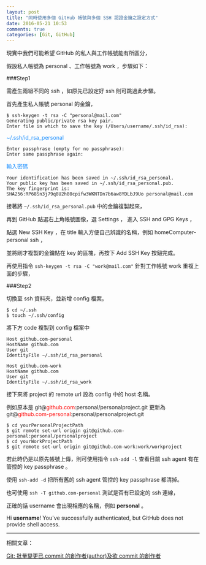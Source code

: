 ```yaml
---
layout: post
title: "同時使用多個 GitHub 帳號與多個 SSH 認證金鑰之設定方式"
date: 2016-05-21 10:53
comments: true
categories: [Git, GitHub]
---
```


現實中我們可能希望 GitHub 的私人與工作帳號能有所區分，

假設私人帳號為 personal 、工作帳號為 work ，步驟如下：

###Step1

需產生兩組不同的 ssh ，如原先已設定好 ssh 則可跳過此步驟。

首先產生私人帳號 personal 的金鑰，

	$ ssh-keygen -t rsa -C "personal@mail.com"
	Generating public/private rsa key pair.
	Enter file in which to save the key (/Users/username/.ssh/id_rsa): 
	
<font color="#1E90FF">~/.ssh/id_rsa_personal</font>

	Enter passphrase (empty for no passphrase):
	Enter same passphrase again:

<font color="#1E90FF">輸入密碼</font>

	Your identification has been saved in ~/.ssh/id_rsa_personal.
	Your public key has been saved in ~/.ssh/id_rsa_personal.pub.
	The key fingerprint is:
	SHA256:RP68Sn3j79q8U2h80cpifw3WKNTDn7b6aw8YDLbJ9Uo personal@mail.com

接著將 `~/.ssh/id_rsa_personal.pub` 中的金鑰複製起來，

再到 GitHub 	點選右上角帳號圖像，選 Settings ， 進入 SSH and GPG Keys ，

點選 New SSH Key ，在 title 輸入方便自己辨識的名稱，例如 homeComputer-personal ssh ，

並將剛才複製的金鑰貼在 key 的區塊，再按下 Add SSH Key 按鈕完成。


再使用指令 `ssh-keygen -t rsa -C "work@mail.com"` 針對工作帳號 work 重複上面的步驟，

###Step2

切換至 ssh 資料夾，並新增 config 檔案。

	$ cd ~/.ssh
	$ touch ~/.ssh/config

將下方 code 複製到 config 檔案中

	Host github.com-personal
    HostName github.com
    User git
    IdentityFile ~/.ssh/id_rsa_personal
    
    Host github.com-work
    HostName github.com
    User git
    IdentityFile ~/.ssh/id_rsa_work
    
接下來將 project 的 remote url 設為 config 中的 host 名稱。

例如原本是 git@<font color="red">github.com</font>:personal/personalproject.git 更新為 git@<font color="red">github.com-personal</font>:personal/personalproject.git
 
	$ cd yourPersonalProjectPath
	$ git remote set-url origin git@github.com-personal:personal/personalproject
	$ cd yourWorkProjectPath
	$ git remote set-url origin git@github.com-work:work/workproject

若此時仍是以原先帳號上傳，則可使用指令 `ssh-add -l` 查看目前 ssh agent 有在管控的 key passphrase 。

使用 `ssh-add -d` 把所有舊的 ssh agent 管控的 key passphrase 都清掉。

也可使用 `ssh -T github.com-personal` 測試是否有已設定的 ssh 連線，

正確的話 username 會出現相應的名稱，例如 **personal** 。

Hi **username**! You've successfully authenticated, but GitHub does not provide shell access.

---

相關文章：

[Git: 批量變更已 commit 的創作者(author)及欲 commit 的創作者](/blog/2016/05/21/git-batch-change-author-of-previous-old-commits-and-new-commits)

